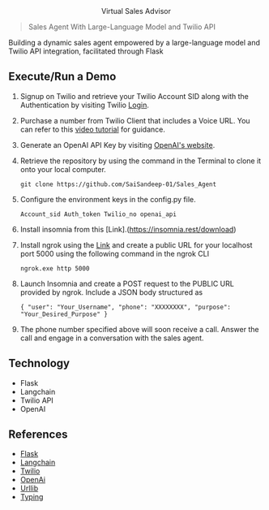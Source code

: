 <center><figcaption>Virtual Sales Advisor</figcaption></center>


> Sales Agent With Large-Language Model and Twilio API

Building a dynamic sales agent empowered by a large-language model and Twilio API integration, facilitated through Flask

## Execute/Run a Demo 
1. Signup on Twilio and retrieve your Twilio Account SID along with the Authentication by visiting Twilio [Login](https://www.twilio.com/login).
2. Purchase a number from Twilio Client that includes a Voice URL. You can refer to this [video tutorial](https://www.youtube.com/watch?v=ArYpgZxoF4U) for guidance.
3. Generate an OpenAI API Key by visiting [OpenAI's website]("https://openai.com/").
4. Retrieve the repository by using the command in the Terminal to clone it onto your local computer.

    `
        git clone https://github.com/SaiSandeep-01/Sales_Agent
    `
5. Configure the environment keys in the config.py file.

    `
    Account_sid
    Auth_token
    Twilio_no
    openai_api
    `
6. Install insomnia from this [Link].(https://insomnia.rest/download)
7. Install ngrok using the [Link](https://ngrok.com/download) and create a public URL for your localhost port 5000 using the following command in the ngrok CLI

    `
    ngrok.exe http 5000 
    `
8. Launch Insomnia and create a POST request to the PUBLIC URL provided by ngrok. Include a JSON body structured as

    `
    {
        "user": "Your_Username",
        "phone": "XXXXXXXX",
        "purpose": "Your_Desired_Purpose"
    }
    `
9. The phone number specified above will soon receive a call. Answer the call and engage in a conversation with the sales agent.

## Technology

- Flask
- Langchain
- Twilio API
- OpenAI 

## References

- [Flask](https://flask.palletsprojects.com/en/3.0.x/)
- [Langchain](https://python.langchain.com/docs/get_started/introduction)
- [Twilio](https://www.twilio.com/docs)
- [OpenAi](https://platform.openai.com/docs/introduction)
- [Urllib](https://docs.python.org/3/library/urllib.html)
- [Typing](https://docs.python.org/3/library/typing.html)